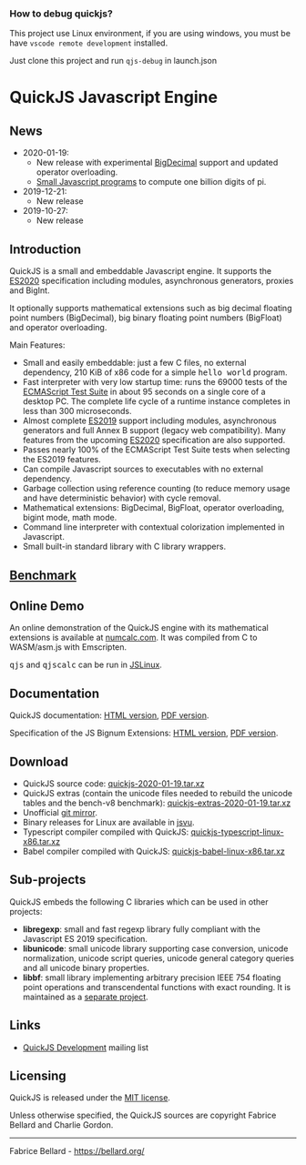 ### How to debug quickjs?

This project use Linux environment, if you are using windows, you must be have `vscode remote development` installed.

Just clone this project and run `qjs-debug` in launch.json

<h1>QuickJS Javascript Engine</h1>

<h2>News</h2>

<ul>
  <li>2020-01-19:
    <ul>
      <li>New release with
    experimental <a href="https://github.com/littledan/proposal-bigdecimal">BigDecimal</a>
    support and updated operator overloading.</li>
      <li><a href="https://bellard.org/quickjs/pi.html">Small Javascript programs</a> to compute
      one billion digits of pi.</li>
    </ul>
  </li>
  <li>2019-12-21:
    <ul>
      <li>New release</li>
    </ul>
  </li>
  <li>2019-10-27:
    <ul>
      <li>New release</li>
    </ul>
  </li>
</ul>

<h2>Introduction</h2>

QuickJS is a small and embeddable Javascript engine. It supports the
<a href="https://tc39.github.io/ecma262/">ES2020</a> specification
including modules, asynchronous generators, proxies and BigInt.
<p>
It optionally supports mathematical extensions such as big decimal
floating point numbers (BigDecimal), big binary floating point numbers
(BigFloat) and operator overloading.
<p>
Main Features:
<ul>

<li> Small and easily embeddable: just a few C files, no external
dependency, 210 KiB of x86 code for a simple <tt>hello world</tt>
program.</li>

<li> Fast interpreter with very low startup time: runs the 69000 tests
of the <a href="https://github.com/tc39/test262">ECMAScript Test
Suite</a> in about 95 seconds on a single core of a desktop PC. The
complete life cycle of a runtime instance completes in less than 300
microseconds.</li>

<li> Almost
  complete <a href="https://www.ecma-international.org/ecma-262/10.0">ES2019</a>
  support including modules, asynchronous generators and full Annex B
  support (legacy web compatibility). Many features from the
  upcoming <a href="https://tc39.github.io/ecma262/">ES2020</a>
  specification are also supported.</li>

<li>Passes nearly 100% of the ECMAScript Test Suite tests when selecting the ES2019 features.</li>

<li> Can compile Javascript sources to executables with no external dependency.</li>

<li> Garbage collection using reference counting (to reduce memory usage
  and have deterministic behavior) with cycle removal.</li>

<li> Mathematical extensions: BigDecimal, BigFloat, operator overloading, bigint mode, math mode.</li>

<li> Command line interpreter with contextual colorization implemented in Javascript.</li>

<li> Small built-in standard library with C library wrappers.</li>

</ul>

<h2><a href="https://bellard.org/quickjs/bench.html">Benchmark</a></h2>

<h2>Online Demo</h2>

An online demonstration of the QuickJS engine with its mathematical
extensions is available
at <a href="http://numcalc.com">numcalc.com</a>. It was compiled from
C to WASM/asm.js with Emscripten.
<p>
<tt>qjs</tt> and <tt>qjscalc</tt> can be run in <a href="https://bellard.org/jslinux/vm.html?url=buildroot-x86.cfg">JSLinux</a>.

<h2>Documentation</h2>

QuickJS documentation: <a href="https://bellard.org/quickjs/quickjs.html">HTML version</a>,
<a href="https://bellard.org/quickjs/quickjs.pdf">PDF version</a>.
<p>
Specification of the JS Bignum Extensions: <a href="https://bellard.org/quickjs/jsbignum.html">HTML
version</a>, <a href="https://bellard.org/quickjs/jsbignum.pdf">PDF version</a>.

<h2>Download</h2>

<ul>
  <li>
    QuickJS source code: <a href="https://bellard.org/quickjs/quickjs-2020-01-19.tar.xz">quickjs-2020-01-19.tar.xz</a></li>
  <li>
    QuickJS extras (contain the unicode files needed to rebuild the unicode tables and the bench-v8 benchmark): <a href="https://bellard.org/quickjs/quickjs-extras-2020-01-19.tar.xz">quickjs-extras-2020-01-19.tar.xz</a>
  </li>
  <li>
    Unofficial <a href="https://github.com/horhof/quickjs">git mirror</a>.
  </li>
  <li>
    Binary releases for Linux are available in <a href="https://github.com/GoogleChromeLabs/jsvu">jsvu</a>.
  </li>
  <li>
    Typescript compiler compiled with QuickJS: <a href="https://bellard.org/quickjs/quickjs-typescript-linux-x86.tar.xz">quickjs-typescript-linux-x86.tar.xz</a>
  </li>
  <li>
    Babel compiler compiled with QuickJS: <a href="https://bellard.org/quickjs/quickjs-babel-linux-x86.tar.xz">quickjs-babel-linux-x86.tar.xz</a>
  </li>
</ul>

<h2>Sub-projects</h2>

QuickJS embeds the following C libraries which can be used in other
projects:
<ul>
  <li><b>libregexp</b>: small and fast regexp library fully compliant with the Javascript ES 2019 specification.</li>
  <li><b>libunicode</b>: small unicode library supporting case
conversion, unicode normalization, unicode script queries, unicode
general category queries and all unicode binary properties.</li>
  <li><b>libbf</b>: small library implementing arbitrary precision
    IEEE 754 floating point operations and transcendental functions with
    exact rounding. It is maintained as a <a href="https://bellard.org/quickjs//libbf">separate project</a>.
  </li>
</ul>

<h2>Links</h2>

<ul>
  <li><a href="https://www.freelists.org/list/quickjs-devel">QuickJS Development</a> mailing list</li>
</ul>

<h2>Licensing</h2>

QuickJS is released under
the <a href="https://opensource.org/licenses/MIT">MIT license</a>.
<p>
Unless otherwise specified, the QuickJS sources are copyright Fabrice
Bellard and Charlie Gordon.

<hr>
Fabrice Bellard - <a href="https://bellard.org">https://bellard.org/</a>
</body>
</html>
